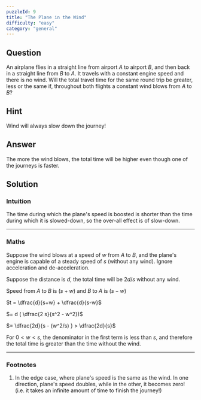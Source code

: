 ```yaml
---
puzzleId: 9
title: "The Plane in the Wind"
difficulty: "easy"
category: "general"
---
```


## Question
An airplane flies in a straight line from airport $A$ to airport $B$, and then back in a straight line from $B$ to $A$. It travels with a constant engine speed and there is no wind. Will the total travel time for the same round trip be greater, less or the same if, throughout both flights a constant wind blows from $A$ to $B$?


## Hint
Wind will always slow down the journey!

## Answer
The more the wind blows, the total time will be higher even though one of the journeys is faster.

## Solution

### Intuition
The time during which the plane's speed is boosted is shorter than the time during which it is slowed-down, so the over-all effect is of slow-down. 

----

### Maths

Suppose the wind blows at a speed of $w$ from $A$ to $B$, and the plane's engine is capable of a steady speed of $s$ (without any wind). Ignore acceleration and de-acceleration.

Suppose the distance is $d$, the total time will be $2d/s$ without any wind.

Speed from $A$ to $B$ is $(s + w)$ and $B$ to $A$ is $(s - w)$


$t = \dfrac{d}{s+w} + \dfrac{d}{s-w}$

<!-- $= d ( \dfrac{(s - w) + (s + w)}{(s+w)(s-w)})$ -->

$= d ( \dfrac{2 s}{s^2 - w^2})$

$= \dfrac{2d}{s - (w^2/s) } > \dfrac{2d}{s}$

For $0 < w < s$, the denominator in the first term is less than $s$, and therefore the total time is greater than the time without the wind.


----
### Footnotes

1. In the edge case, where plane's speed is the same as the wind. In one direction, plane's speed doubles, while in the other, it becomes zero! (i.e. it takes an infinite amount of time to finish the journey!)


